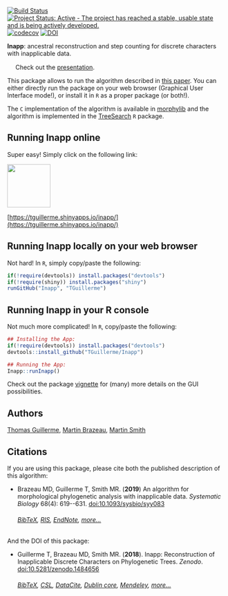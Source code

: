 [![Build Status](https://travis-ci.org/TGuillerme/Inapp.svg?branch=master)](https://travis-ci.org/TGuillerme/Inapp)
[![Project Status: Active - The project has reached a stable, usable state and is being actively developed.](http://www.repostatus.org/badges/latest/active.svg)](http://www.repostatus.org/#active)
[![codecov](https://codecov.io/gh/TGuillerme/Inapp/branch/master/graph/badge.svg)](https://codecov.io/gh/TGuillerme/Inapp)
[![DOI](https://zenodo.org/badge/84838115.svg)](https://zenodo.org/badge/latestdoi/84838115)

**Inapp**: ancestral reconstruction and step counting for discrete characters with inapplicable data.

<a href="https://figshare.com/articles/Guillerme_Evolution2017_pdf/5140222"><img src="http://tguillerme.github.io/images/logo-FS.png" height="15" widht="15"/></a> 
Check out the [presentation](https://figshare.com/articles/Guillerme_Evolution2017_pdf/5140222). 

This package allows to run the algorithm described in [this paper](https://academic.oup.com/sysbio/advance-article/doi/10.1093/sysbio/syy083/5238046).
You can either directly run the package on your web browser (Graphical User Interface mode!), or install it in `R` as a proper package (or both!).

The `C` implementation of the algorithm is available in [morphylib](https://github.com/mbrazeau/morphylib) and the algorithm is implemented in the [TreeSearch](https://github.com/ms609/TreeSearch) `R` package.

## Running Inapp online
Super easy! Simply click on the following link:

<a href="https://tguillerme.shinyapps.io/inapp/"><img src="http://tguillerme.github.io/images/shiny.png" height="100" widht="100"/></a> 

[https://tguillerme.shinyapps.io/inapp/](https://tguillerme.shinyapps.io/inapp/)



## Running Inapp locally on your web browser
Not hard! In `R`, simply copy/paste the following:
```r
if(!require(devtools)) install.packages("devtools")
if(!require(shiny)) install.packages("shiny")
runGitHub("Inapp", "TGuillerme")
```
<!-- Upload the whole thing on shiny servers -->

## Running Inapp in your R console
Not much more complicated! In `R`, copy/paste the following:
```r
## Installing the App:
if(!require(devtools)) install.packages("devtools")
devtools::install_github("TGuillerme/Inapp")

## Running the App:
Inapp::runInapp()
```

Check out the package [vignette](https://tguillerme.github.io/inapp.html) for (many) more details on the GUI possibilities.


Authors
-------
[Thomas Guillerme](http://tguillerme.github.io), [Martin Brazeau](http://www.imperial.ac.uk/people/m.brazeau), [Martin Smith](https://community.dur.ac.uk/martin.smith/)


Citations
-------
If you are using this package, please cite both the published description of this algorithm:

* Brazeau MD, Guillerme T, Smith MR. (**2019**) An algorithm for morphological phylogenetic analysis with inapplicable data. *Systematic Biology* 68(4): 619--631. [doi:10.1093/sysbio/syy083](https://academic.oup.com/sysbio/advance-article/doi/10.1093/sysbio/syy083/5238046)
    ###### [BibTeX](https://academic.oup.com/Citation/Download?resourceId=5238046&resourceType=3&citationFormat=2), [RIS](https://academic.oup.com/Citation/Download?resourceId=5238046&resourceType=3&citationFormat=0), [EndNote](https://academic.oup.com/Citation/Download?resourceId=5238046&resourceType=3&citationFormat=1), [more...](https://academic.oup.com/sysbio/article/68/4/619/5238046#)

And the DOI of this package:

 * Guillerme T, Brazeau MD, Smith MR. (**2018**). Inapp: Reconstruction of Inapplicable Discrete Characters on Phylogenetic Trees. *Zenodo*. [doi:10.5281/zenodo.1484656](http://doi.org/10.5281/zenodo.1484656)
    ###### [BibTeX](https://zenodo.org/record/1484656/export/hx), [CSL](https://zenodo.org/record/1484656/export/csl), [DataCite](https://zenodo.org/record/1484656/export/dcite3), [Dublin core](https://zenodo.org/record/1484656/export/xd), [Mendeley](https://www.mendeley.com/import/?url=https://zenodo.org/record/1484656), [more...](https://zenodo.org/record/1484656/#.XTpLtlBS8W8)
